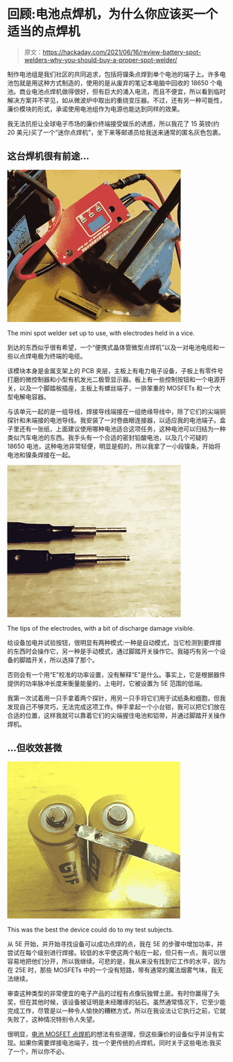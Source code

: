 # 回顾:电池点焊机，为什么你应该买一个适当的点焊机

> 原文：<https://hackaday.com/2021/06/16/review-battery-spot-welders-why-you-should-buy-a-proper-spot-welder/>

制作电池组是我们社区的共同追求，包括将镍条点焊到单个电池的端子上。许多电池包就是用这种方式制造的，使用的是从废弃的笔记本电脑中回收的 18650 个电池。商业电池点焊机做得很好，但有巨大的涌入电流，而且不便宜，所以看到临时解决方案并不罕见，如从微波炉中取出的重绕变压器。不过，还有另一种可能性，廉价模块的形式，承诺使用电池组作为电源也能达到同样的效果。

我无法抗拒让全球电子市场的廉价终端接受娱乐的诱惑，所以我花了 15 英镑(约 20 美元)买了一个“迷你点焊机”，坐下来等邮递员给我送来通常的匿名灰色包裹。

## 这台焊机很有前途…

[![The mini spot welder set up to use, with electrodes held in a vice.](img/2e5a72c4817f92fc0a2bd3a856617e88.png)](https://hackaday.com/wp-content/uploads/2021/05/spot-welder-setup.jpg)

The mini spot welder set up to use, with electrodes held in a vice.

到达的东西似乎很有希望，一个“便携式晶体管微型点焊机”以及一对电池电缆和一些以点焊电极为终端的电缆。

该模块本身是金属支架上的 PCB 夹层，主板上有电力电子设备，子板上有零件号打磨的微控制器和小型有机发光二极管显示器。板上有一些控制按钮和一个电源开关，以及一个脚踏板插座，主板上有螺丝端子，一排笨重的 MOSFETs 和一个大型电解电容器。

与该单元一起的是一组导线，焊接导线端接在一组绝缘导线中，除了它们的尖端铜探针和未端接的电池导线。我安装了一对卷曲眼连接器，以适应我的电池端子。盒子里还有一张纸，上面建议使用哪种电池适合这项任务，这种电池可以归结为一种类似汽车电池的东西。我手头有一个合适的密封铅酸电池，以及几个可疑的 18650 电池，这种电池非常轻便，明显是假的，所以我拿了一小段镍条，开始将电池和镍条焊接在一起。

[![The tips of the electrodes, with a bit of discharge damage visible.](img/fa6af2b3e8272abf7d1eb80c200ccb05.png)](https://hackaday.com/wp-content/uploads/2021/05/spot-weld-electrodes.jpg)

The tips of the electrodes, with a bit of discharge damage visible.

给设备加电并试验按钮，很明显有两种模式:一种是自动模式，当它检测到要焊接的东西时会操作它，另一种是手动模式，通过脚踏开关操作它。我碰巧有另一个设备的脚踏开关，所以选择了那个。

否则会有一个用“E”校准的功率设置，没有解释“E”是什么。事实上，它是根据器件提供的功率脉冲长度来衡量能量的，上电时，它被设置为 5E 范围的低端。

我第一次试着用一只手拿着两个探针，用另一只手将它们用于试纸条和细胞，但我发现自己不够灵巧，无法完成这项工作。伸手拿起一个小台钳，我可以把它们放在合适的位置，这样我就可以靠着它们的尖端握住电池和铝带，并通过脚踏开关操作焊机。

## …但收效甚微

![This was the best the device could do to my test subjects.](img/4f92a82c220785b4e3dc6df1bfb4d8cc.png)

This was the best the device could do to my test subjects.

从 5E 开始，并开始寻找设备可以成功点焊的点，我在 5E 的步骤中增加功率，并尝试在每个级别进行焊接。较低的水平使这两个粘在一起，但只有一点，我可以很容易地把他们分开，所以我继续。可悲的是，我从来没有找到它工作的水平，因为在 25E 时，那些 MOSFETs 中的一个没有短路，带有通常的魔法烟雾气味，我无法继续。

审查这种类型的非常便宜的电子产品的过程有点像玩独臂土匪。有时你赢得了头奖，但在其他时候，该设备被证明是未经雕琢的钻石。虽然通常情况下，它至少能完成工作，尽管是以一种令人愉快的糟糕方式，所以在我设法让它执行之前，它就失败了，这种情况特别令人失望。

很明显，[电池 MOSFET 点焊机](https://hackaday.com/2017/09/16/a-battery-tab-welder-with-real-control-issues/)的想法有些道理，但这些廉价的设备似乎并没有实现。如果你需要焊接电池端子，找一个更传统的点焊机，同时关于这些电池:我买了一个，所以你不必。